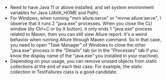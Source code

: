 - Need to have Java 11 or above installed, and set system environment variables for Java (JAVA_HOME and Path).
- For Windows, when running "mvn allure:serve" or "mvnw allure:serve", I observe that it runs 2 "java.exe" processes. When you close the CLI window (by Ctrl+C or by X button), it only ends 1 "java.exe" process related to Maven, then you can still view Allure report. It's a weird behavior when running Allure through Maven command.
So in that case, you need to open "Task Manager" of Windows to close the other "java.exe" process in the "Details" tab (or in the "Processes" tab if you know the display name of the "java.exe" you installed in your machine).
- Depending on your usage, you can remove unused objects from static collections at the end of each test case. For example, the static collection in TestFailures class is a good candidate.
